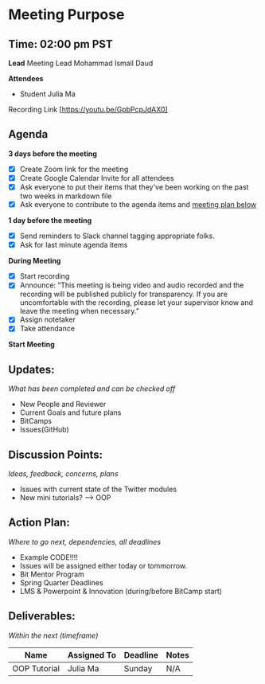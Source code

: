 # Meeting Purpose
## Time: 02:00 pm PST

**Lead**
Meeting Lead Mohammad Ismail Daud 

**Attendees**
* Student Julia Ma 

Recording Link
[https://youtu.be/GpbPcpJdAX0]

## Agenda
**3 days before the meeting**
- [x] Create Zoom link for the meeting
- [x] Create Google Calendar Invite for all attendees
- [x] Ask everyone to put their items that they've been working on the past two weeks in markdown file
- [x] Ask everyone to contribute to the agenda items and [meeting plan below](https://github.com/shreyagupta98/people/blob/master/meeting_template.md#updates)

**1 day before the meeting**
- [x] Send reminders to Slack channel tagging appropriate folks. 
- [x] Ask for last minute agenda items

**During Meeting**
- [x] Start recording
- [x] Announce:
“This meeting is being video and audio recorded and the recording will be published publicly for transparency. If you are uncomfortable with the recording, please let your supervisor know and leave the meeting when necessary.”
- [x] Assign notetaker
- [x] Take attendance

**Start Meeting**

## Updates:
*What has been completed and can be checked off*
* New People and Reviewer
* Current Goals and future plans
* BitCamps
* Issues(GitHub)

## Discussion Points:
*Ideas, feedback, concerns, plans*
* Issues with current state of the Twitter modules
* New mini tutorials? --> OOP

## Action Plan:
*Where to go next, dependencies, all deadlines*
* Example CODE!!!!
* Issues will be assigned either today or tommorrow.
* Bit Mentor Program
* Spring Quarter Deadlines
* LMS & Powerpoint & Innovation (during/before BitCamp start)


## Deliverables:
*Within the next (timeframe)*

Name  | Assigned To | Deadline | Notes
------|-------------|----------|------
OOP Tutorial | Julia Ma | Sunday | N/A
